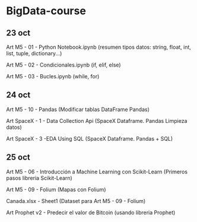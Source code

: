 # BigData-course
## 23 oct
Art M5 - 01 - Python Notebook.ipynb (resumen tipos datos: string, float, int, list, tuple, dictionary...)

Art M5 - 02 - Condicionales.ipynb (if, elif, else)

Art M5 - 03 - Bucles.ipynb  (while, for)

## 24 oct

Art M5 - 10 - Pandas (Modificar tablas DataFrame Pandas)

Art SpaceX - 1 - Data Collection Api  (SpaceX Dataframe. Pandas Limpieza datos)

Art SpaceX - 3 -EDA Using SQL (SpaceX Dataframe. Pandas + SQL)


## 25 oct

Art M5 - 06 - Introducción a Machine Learning con Scikit-Learn   (Primeros pasos libreria Scikit-Learn)

Art M5 - 09 - Folium (Mapas con Folium)

Canada.xlsx - Sheet1  (Dataset para Art M5 - 09 - Folium)

Art Prophet v2 - Predecir el valor de Bitcoin (usando libreria Prophet)

